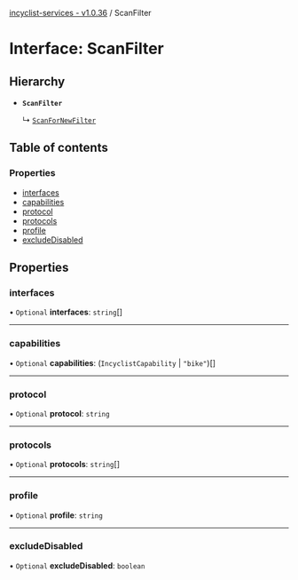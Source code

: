 [incyclist-services - v1.0.36](../README.md) / ScanFilter

# Interface: ScanFilter

## Hierarchy

- **`ScanFilter`**

  ↳ [`ScanForNewFilter`](ScanForNewFilter.md)

## Table of contents

### Properties

- [interfaces](ScanFilter.md#interfaces)
- [capabilities](ScanFilter.md#capabilities)
- [protocol](ScanFilter.md#protocol)
- [protocols](ScanFilter.md#protocols)
- [profile](ScanFilter.md#profile)
- [excludeDisabled](ScanFilter.md#excludedisabled)

## Properties

### interfaces

• `Optional` **interfaces**: `string`[]

___

### capabilities

• `Optional` **capabilities**: (`IncyclistCapability` \| ``"bike"``)[]

___

### protocol

• `Optional` **protocol**: `string`

___

### protocols

• `Optional` **protocols**: `string`[]

___

### profile

• `Optional` **profile**: `string`

___

### excludeDisabled

• `Optional` **excludeDisabled**: `boolean`
